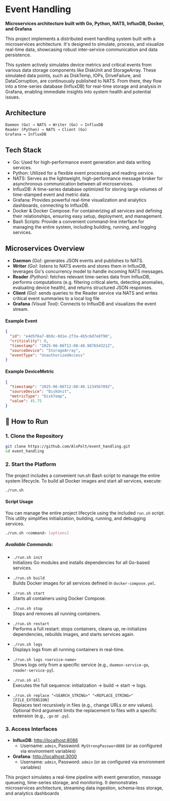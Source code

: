 
# Event Handling 

**Microservices architecture built with Go, Python, NATS, InfluxDB, Docker, and Grafana**

This project implements a distributed event handling system built with a microservices architecture. It's designed to simulate, process, and visualize real-time data, showcasing robust inter-service communication and data persistence.

This system actively simulates device metrics and critical events from various data storage components like DiskUnit and StorageArray. These simulated data points, such as DiskTemp, IOPs, DriveFailure, and DataCorruption, are continuously published to NATS. From there, they flow into a time-series database (InfluxDB) for real-time storage and analysis in Grafana, enabling immediate insights into system health and potential issues.

## Architecture
```txt
Daemon (Go) → NATS → Writer (Go) → InfluxDB
Reader (Python) → NATS → Client (Go)
Grafana ↔ InfluxDB
```

## Tech Stack
 - Go: Used for high-performance event generation and data writing services.
 - Python: Utilized for a flexible event processing and reading service.
 - NATS: Serves as the lightweight, high-performance message broker for asynchronous communication between all microservices.
 - InfluxDB: A time-series database optimized for storing large volumes of time-stamped event and metric data.
 - Grafana: Provides powerful real-time visualization and analytics dashboards, connecting to InfluxDB.
 - Docker & Docker Compose: For containerizing all services and defining their relationships, ensuring easy setup, deployment, and management.
 - Bash Scripts: Provide a convenient command-line interface for managing the entire system, including building, running, and logging services.

## Microservices Overview
- **Daemon** *(Go)*: generates JSON events and publishes to NATS.
- **Writer** *(Go)*: listens to NATS events and stores them in InfluxDB, leverages Go's concurrency model to handle incoming NATS messages.
- **Reader** *(Python)*: fetches relevant time-series data from InfluxDB, performs computations (e.g. filtering critical alerts, detecting anomalies, evaluating device health), and returns structured JSON responses. 
- **Client** *(Go)*: sends queries to the Reader service via NATS and writes critical event summaries to a local log file 
- **Grafana** *(Visual Tool)*: Connects to InfluxDB and visualizes the event stream.

####  Example Event
```json
{
  "id": "e4d5f6a7-8b9c-0d1e-2f3a-4b5c6d7e8f90",
  "criticality": 8,
  "timestamp": "2025-06-06T12:08:40.987654321Z",
  "sourceDevice": "StorageArray",
  "eventType": "UnauthorizedAccess"
}
```
####  Example DeviceMetric
```json
{
  "timestamp": "2025-06-06T12:08:40.123456789Z",
  "sourceDevice": "DiskUnit",
  "metricType": "DiskTemp",
  "value": 45.75
}
```


## 🚀 How to Run

### 1. Clone the Repository
```bash
git clone https://github.com/AlxPolt/event_handling.git
cd event_handling
```

### 2. Start the Platform

The project includes a convenient run.sh Bash script to manage the entire system lifecycle. To build all Docker images and start all services, execute:

```bash
./run.sh
```

#### Script Usage

You can manage the entire project lifecycle using the included `run.sh` script. This utility simplifies initialization, building, running, and debugging services.

```bash
./run.sh <command> [options]
```

#####  Available Commands:

- `./run.sh init`  
  Initializes Go modules and installs dependencies for all Go-based services.

- `./run.sh build`  
  Builds Docker images for all services defined in `docker-compose.yml`.

- `./run.sh start`  
  Starts all containers using Docker Compose.

- `./run.sh stop`  
  Stops and removes all running containers.

- `./run.sh restart`  
  Performs a full restart: stops containers, cleans up, re-initializes dependencies, rebuilds images, and starts services again.

- `./run.sh logs`  
  Displays logs from all running containers in real-time.

- `./run.sh logs <service-name>`  
  Shows logs only from a specific service (e.g., `daemon-service-go`, `reader-service-py`).

- `./run.sh all`  
  Executes the full sequence: initialization → build → start → logs.

- `./run.sh replace "<SEARCH_STRING>" "<REPLACE_STRING>" [FILE_EXTENSION]`  
  Replaces text recursively in files (e.g., change URLs or env values). Optional third argument limits the replacement to files with a specific extension (e.g., `.go` or `.py`).



### 3. Access Interfaces
- **InfluxDB**: [http://localhost:8086](http://localhost:8086)
  - Username: `admin`, Password: `MyStrongPassword888` (or as configured via environment variables)
- **Grafana**: [http://localhost:3000](http://localhost:3000)
  - Username: `admin`, Password: `admin` (or as configured via environment variables)


This project simulates a real-time pipeline with event generation, message queueing, time-series storage, and monitoring. It demonstrates microservices architecture, streaming data ingestion, schema-less storage, and analytics dashboards 
